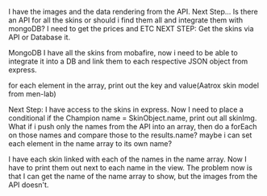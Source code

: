 I have the images and the data rendering from the API.
Next Step...
    Is there an API for all the skins or should i find them all and integrate them with mongoDB?
    I need to get the prices and ETC
    NEXT STEP: Get the skins via API or Database it.

MongoDB
  I have all the skins from mobafire, now i need to be able to integrate it into a DB and link them to each respective JSON object from express.

for each element in the array, print out the key and value(Aatrox skin model from men-lab)

Next Step:
  I have access to the skins in express. Now I need to place a conditional if the Champion name = SkinObject.name, print out all skinImg. What if i push only the names from the API into an array, then do a forEach on those names and compare those to the results.name? maybe i can set each element in the name array to its own name?


I have each skin linked with each of the names in the name array.
Now I have to print them out next to each name in the view.
The problem now is that I can get the name of the name array to show, but the images from the API doesn't.

